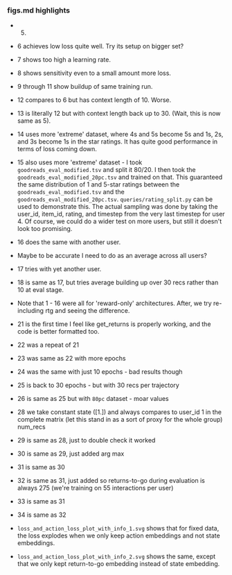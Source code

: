 ### figs.md highlights

- 5.
- 6 achieves low loss quite well. Try its setup on bigger set?
- 7 shows too high a learning rate.
- 8 shows sensitivity even to a small amount more loss.
- 9 through 11 show buildup of same training run.
- 12 compares to 6 but has context length of 10. Worse.
- 13 is literally 12 but with context length back up to 30. (Wait, this is now same as 5).
- 14 uses more 'extreme' dataset, where 4s and 5s become 5s and 1s, 2s, and 3s become 1s in the star
  ratings. It has quite good performance in terms of loss coming down.
- 15 also uses more 'extreme' dataset - I took `goodreads_eval_modified.tsv` and split it 80/20. I then took the
  `goodreads_eval_modified_20pc.tsv` and trained on that. This guaranteed the same distribution of 1 and 5-star ratings between the 
  `goodreads_eval_modified.tsv` and the `goodreads_eval_modified_20pc.tsv`. `queries/rating_split.py`
  can be used to demonstrate this. The actual sampling was done by taking the user_id, item_id, rating,
  and timestep from the very last timestep for user 4. Of course, we could do a wider test on more users,
  but still it doesn't look too promising.
- 16 does the same with another user.
- Maybe to be accurate I need to do as an average across all users?
- 17 tries with yet another user.
- 18 is same as 17, but tries average building up over 30 recs rather than 10 at eval stage.

- Note that 1 - 16 were all for 'reward-only' architectures. After, we try re-including rtg and seeing the difference.

- 21 is the first time I feel like get_returns is properly working, and the code is better formatted too.
- 22 was a repeat of 21
- 23 was same as 22 with more epochs
- 24 was the same with just 10 epochs - bad results though
- 25 is back to 30 epochs - but with 30 recs per trajectory
- 26 is same as 25 but with `80pc` dataset - moar values
- 28 we take constant state ([1.]) and always compares to user_id 1 in the complete matrix (let
  this stand in as a sort of proxy for the whole group) num_recs
- 29 is same as 28, just to double check it worked
- 30 is same as 29, just added arg max
- 31 is same as 30
- 32 is same as 31, just added so returns-to-go during evaluation is always 275 (we're training on 55 interactions per user)
- 33 is same as 31
- 34 is same as 32

- `loss_and_action_loss_plot_with_info_1.svg` shows that for fixed data, the loss explodes when we only keep
  action embeddings and not state embeddings.
- `loss_and_action_loss_plot_with_info_2.svg` shows the same, except that we only kept return-to-go embedding
  instead of state embedding.